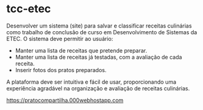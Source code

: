 # tcc-etec

Desenvolver um sistema (site) para salvar e classificar receitas culinárias como trabalho de conclusão de curso em Desenvolvimento de Sistemas da ETEC. 
O sistema deve permitir ao usuário:

- Manter uma lista de receitas que pretende preparar.
- Manter uma lista de receitas já testadas, com a avaliação de cada receita.
- Inserir fotos dos pratos preparados.

A plataforma deve ser intuitiva e fácil de usar, proporcionando uma experiência agradável na organização e avaliação de receitas culinárias.

https://pratocompartilha.000webhostapp.com

